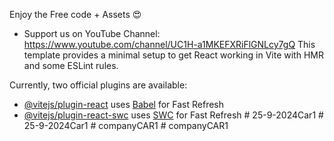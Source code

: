 Enjoy the Free code + Assets 😍
- Support us on YouTube Channel: https://www.youtube.com/channel/UC1H-a1MKEFXRiFlGNLcy7gQ
This template provides a minimal setup to get React working in Vite with HMR and some ESLint rules.

Currently, two official plugins are available:

- [@vitejs/plugin-react](https://github.com/vitejs/vite-plugin-react/blob/main/packages/plugin-react/README.md) uses [Babel](https://babeljs.io/) for Fast Refresh
- [@vitejs/plugin-react-swc](https://github.com/vitejs/vite-plugin-react-swc) uses [SWC](https://swc.rs/) for Fast Refresh
#   2 5 - 9 - 2 0 2 4 C a r 1  
 #   2 5 - 9 - 2 0 2 4 C a r 1  
 #   c o m p a n y C A R 1  
 #   c o m p a n y C A R 1  
 